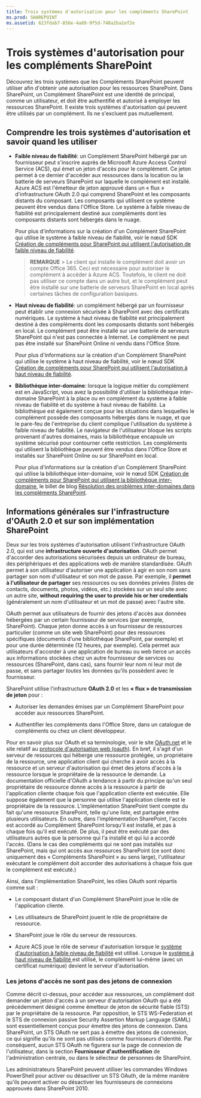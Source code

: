 ```yaml
---
title: Trois systèmes d'autorisation pour les compléments SharePoint
ms.prod: SHAREPOINT
ms.assetid: 623fdab7-856e-4a89-9f5d-748a2ba1ef2e
---
```



# Trois systèmes d'autorisation pour les compléments SharePoint
Découvrez les trois systèmes que les Compléments SharePoint peuvent utiliser afin d'obtenir une autorisation pour les ressources SharePoint.
Dans SharePoint, un Complément SharePoint est une identité de principal, comme un utilisateur, et doit être authentifié et autorisé à employer les ressources SharePoint. Il existe trois systèmes d'autorisation qui peuvent être utilisés par un complément. Ils ne s'excluent pas mutuellement.
  
    
    


## Comprendre les trois systèmes d'autorisation et savoir quand les utiliser
<a name="UnderstandThreeSystems"> </a>


  
    
    

- **Faible niveau de fiabilité**: un Complément SharePoint hébergé par un fournisseur peut s'inscrire auprès de Microsoft Azure Access Control Service (ACS), qui émet un jeton d'accès pour le complément. Ce jeton permet à ce dernier d'accéder aux ressources dans la location ou la batterie de serveurs SharePoint sur laquelle le complément est installé. Azure ACS est l'émetteur de jeton approuvé dans un « flux » d'infrastructure OAuth 2.0 qui comprend SharePoint et les composants distants du composant. Les composants qui utilisent ce système peuvent être vendus dans l'Office Store. Le système à faible niveau de fiabilité est principalement destiné aux compléments dont les composants distants sont hébergés dans le nuage.
    
    Pour plus d'informations sur la création d'un Complément SharePoint qui utilise le système à faible niveau de fiabilité, voir le nœud SDK  [Création de compléments pour SharePoint qui utilisent l'autorisation de faible niveau de fiabilité](creating-sharepoint-add-ins-that-use-low-trust-authorization.md).
    
    > **REMARQUE**
      > Le client qui installe le complément doit avoir un compte Office 365. Ceci est nécessaire pour autoriser le complément à accéder à Azure ACS. Toutefois, le client ne doit pas utiliser ce compte dans un autre but, et le complément peut être installé sur une batterie de serveurs SharePoint en local après certaines tâches de configuration basiques. 
- **Haut niveau de fiabilité**: un complément hébergé par un fournisseur peut établir une connexion sécurisée à SharePoint avec des certificats numériques. Le système à haut niveau de fiabilité est principalement destiné à des compléments dont les composants distants sont hébergés en local. Le complément peut être installé sur une batterie de serveurs SharePoint qui n'est pas connectée à Internet. Le complément ne peut pas être installé sur SharePoint Online ni vendu dans l'Office Store.
    
    Pour plus d'informations sur la création d'un Complément SharePoint qui utilise le système à haut niveau de fiabilité, voir le nœud SDK  [Création de compléments pour SharePoint qui utilisent l'autorisation à haut niveau de fiabilité](creating-sharepoint-add-ins-that-use-high-trust-authorization.md).
    
  
- **Bibliothèque inter-domaine**: lorsque la logique métier du complément est en JavaScript, vous avez la possibilité d'utiliser la bibliothèque inter-domaine SharePoint à la place ou en complément du système à faible niveau de fiabilité et du système à haut niveau de fiabilité. La bibliothèque est également conçue pour les situations dans lesquelles le complément possède des composants hébergés dans le nuage, et que le pare-feu de l'entreprise du client complique l'utilisation du système à faible niveau de fiabilité. Le navigateur de l'utilisateur bloque les scripts provenant d'autres domaines, mais la bibliothèque encapsule un système sécurisé pour contourner cette restriction. Les compléments qui utilisent la bibliothèque peuvent être vendus dans l'Office Store et installés sur SharePoint Online ou sur SharePoint en local.
    
    Pour plus d'informations sur la création d'un Complément SharePoint qui utilise la bibliothèque inter-domaine, voir le nœud SDK  [Création de compléments pour SharePoint qui utilisent la bibliothèque inter-domaine](creating-sharepoint-add-ins-that-use-the-cross-domain-library.md), le billet de blog  [Résolution des problèmes inter-domaines dans les compléments SharePoint](http://blogs.msdn.com/b/officeapps/archive/2012/11/29/solving-cross-domain-problems-in-apps-for-sharepoint.aspx).
    
  

## Informations générales sur l'infrastructure d'OAuth 2.0 et sur son implémentation SharePoint
<a name="UnderstandThreeSystems"> </a>

Deux sur les trois systèmes d'autorisation utilisent l'infrastructure OAuth 2.0, qui est une **infrastructure ouverte d'autorisation**. OAuth permet d'accorder des autorisations sécurisées depuis un ordinateur de bureau, des périphériques et des applications web de manière standardisée. OAuth permet à son utilisateur d'autoriser une application à agir en son nom sans partager son nom d'utilisateur et son mot de passe. Par exemple, il **permet à l'utilisateur de partager** ses ressources ou ses données privées (listes de contacts, documents, photos, vidéos, etc.) stockées sur un seul site avec un autre site, **without requiring the user to provide his or her credentials** (généralement un nom d'utilisateur et un mot de passe) avec l'autre site.
  
    
    
OAuth permet aux utilisateurs de fournir des jetons d'accès aux données hébergées par un certain fournisseur de services (par exemple, SharePoint). Chaque jeton donne accès à un fournisseur de ressources particulier (comme un site web SharePoint) pour des ressources spécifiques (documents d'une bibliothèque SharePoint, par exemple) et pour une durée déterminée (12 heures, par exemple). Cela permet aux utilisateurs d'accorder à une application de bureau ou web tierce un accès aux informations stockées chez un autre fournisseur de services ou ressources (SharePoint, dans cas), sans fournir leur nom ni leur mot de passe, et sans partager  *toutes*  les données qu'ils possèdent avec le fournisseur.
  
    
    
SharePoint utilise l'infrastructure **OAuth 2.0** et les **« flux » de transmission de jeton** pour :
  
    
    

- Autoriser les demandes émises par un Complément SharePoint pour accéder aux ressources SharePoint.
    
  
- Authentifier les compléments dans l'Office Store, dans un catalogue de compléments ou chez un client développeur.
    
  
Pour en savoir plus sur OAuth et sa terminologie, voir le site  [OAuth.net](http://oauth.net/) et le site relatif au [protocole d'autorisation web (oauth)](http://datatracker.ietf.org/doc/active/). En bref, il s'agit d'un serveur de ressources qui héberge une ressource protégée, un propriétaire de la ressource, une application client qui cherche à avoir accès à la ressource et un serveur d'autorisation qui émet des jetons d'accès à la ressource lorsque le propriétaire de la ressource le demande. La documentation officielle d'OAuth a tendance à partir du principe qu'un seul propriétaire de ressource donne accès à la ressource à partir de l'application cliente chaque fois que l'application cliente est exécutée. Elle suppose également que la personne qui utilise l'application cliente est le propriétaire de la ressource. L'implémentation SharePoint tient compte du fait qu'une ressource SharePoint, telle qu'une liste, est partagée entre plusieurs utilisateurs. En outre, dans l'implémentation SharePoint, l'accès est accordé au Complément SharePoint lorsqu'il est installé, et pas à chaque fois qu'il est exécuté. De plus, il peut être exécuté par des utilisateurs autres que la personne qui l'a installé et qui lui a accordé l'accès. (Dans le cas des compléments qui ne sont pas installés sur SharePoint, mais qui ont accès aux ressources SharePoint (ce sont donc uniquement des « Compléments SharePoint » au sens large), l'utilisateur exécutant le complément doit accorder des autorisations à chaque fois que le complément est exécuté.)
  
    
    
Ainsi, dans l'implémentation SharePoint, les rôles OAuth sont répartis comme suit :
  
    
    

- Le composant distant d'un Complément SharePoint joue le rôle de l'application cliente.
    
  
- Les utilisateurs de SharePoint jouent le rôle de propriétaire de ressource.
    
  
- SharePoint joue le rôle du serveur de ressources.
    
  
- Azure ACS joue le rôle de serveur d'autorisation lorsque le  [système d'autorisation à faible niveau de fiabilité](creating-sharepoint-add-ins-that-use-low-trust-authorization.md) est utilisé. Lorsque le [système à haut niveau de fiabilité ](creating-sharepoint-add-ins-that-use-high-trust-authorization.md) est utilisé, le complément lui-même (avec un certificat numérique) devient le serveur d'autorisation.
    
  

### Les jetons d'accès ne sont pas des jetons de connexion
<a name="FileName_uniquekeyword3"> </a>

Comme décrit ci-dessus, pour accéder aux ressources, un complément doit demander un jeton d'accès à un serveur d'autorisation OAuth qui a été précédemment désigné comme émetteur de jeton de sécurité fiable (STS) par le propriétaire de la ressource. Par opposition, le STS WS-Federation et le STS de connexion passive Security Assertion Markup Language (SAML) sont essentiellement conçus pour émettre des jetons de connexion. Dans SharePoint, un STS OAuth ne sert pas à émettre des jetons de connexion, ce qui signifie qu'ils ne sont pas utilisés comme fournisseurs d'identité. Par conséquent, aucun STS OAuth ne figurera sur la page de connexion de l'utilisateur, dans la section **Fournisseur d'authentification** de l'administration centrale, ou dans le sélecteur de personnes de SharePoint.
  
    
    
Les administrateurs SharePoint peuvent utiliser les commandes Windows PowerShell pour activer ou désactiver un STS OAuth, de la même manière qu'ils peuvent activer ou désactiver les fournisseurs de connexions approuvés dans SharePoint 2010. 
  
    
    

